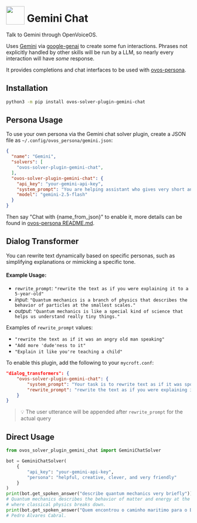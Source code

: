 # <img src='https://raw.githack.com/FortAwesome/Font-Awesome/master/svgs/solid/robot.svg' card_color='#40DBB0' width='50' height='50' style='vertical-align:bottom'/> Gemini Chat

Talk to Gemini through OpenVoiceOS.

Uses [Gemini](https://gemini.google.com) via [google-genai](https://github.com/googleapis/python-genai) to create some fun interactions. Phrases not explicitly handled by other skills will be run by a LLM, so nearly every interaction will have _some_ response.

It provides completions and chat interfaces to be used with [ovos-persona](https://github.com/OpenVoiceOS/ovos-persona).


## Installation

```bash
python3 -m pip install ovos-solver-plugin-gemini-chat
```


## Persona Usage

To use your own persona via the Gemini chat solver plugin, create a JSON file as `~/.config/ovos_persona/gemini.json`: 

```json
{
  "name": "Gemini",
  "solvers": [
    "ovos-solver-plugin-gemini-chat",
  ],
  "ovos-solver-plugin-gemini-chat": {
    "api_key": "your-gemini-api-key",
    "system_prompt": "You are helping assistant who gives very short and factual answers in maximum twenty words and you don't use emojis",
    "model": "gemini-2.5-flash"
  }
}
```

Then say "Chat with {name_from_json}" to enable it, more details can be found in [ovos-persona README.md](https://github.com/OpenVoiceOS/ovos-persona).


## Dialog Transformer

You can rewrite text dynamically based on specific personas, such as simplifying explanations or mimicking a specific tone.  


#### Example Usage:

- `rewrite_prompt`: `"rewrite the text as if you were explaining it to a 5-year-old"`  
- _input_: `"Quantum mechanics is a branch of physics that describes the behavior of particles at the smallest scales."`  
- _output_: `"Quantum mechanics is like a special kind of science that helps us understand really tiny things."`  

Examples of `rewrite_prompt` values:
- `"rewrite the text as if it was an angry old man speaking"`  
- `"Add more 'dude'ness to it"`  
- `"Explain it like you're teaching a child"`  

To enable this plugin, add the following to your `mycroft.conf`:  

```json
"dialog_transformers": {
    "ovos-solver-plugin-gemini-chat": {
        "system_prompt": "Your task is to rewrite text as if it was spoken by a different character",
        "rewrite_prompt": "rewrite the text as if you were explaining it to a 5-year-old"
    }
}
```

> 💡 The user utterance will be appended after `rewrite_prompt` for the actual query


## Direct Usage

```python
from ovos_solver_plugin_gemini_chat import GeminiChatSolver

bot = GeminiChatSolver(
    {
        "api_key": "your-gemini-api-key",
        "persona": "helpful, creative, clever, and very friendly"
    }
)
print(bot.get_spoken_answer("describe quantum mechanics very briefly"))
# Quantum mechanics describes the behavior of matter and energy at the atomic and subatomic level,
# where classical physics breaks down.
print(bot.get_spoken_answer("Quem encontrou o caminho maritimo para o Brasil"))
# Pedro Álvares Cabral.

```
